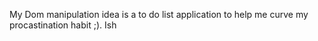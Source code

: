 My Dom manipulation idea is a to do list application to help me curve my procastination habit ;). Ish
